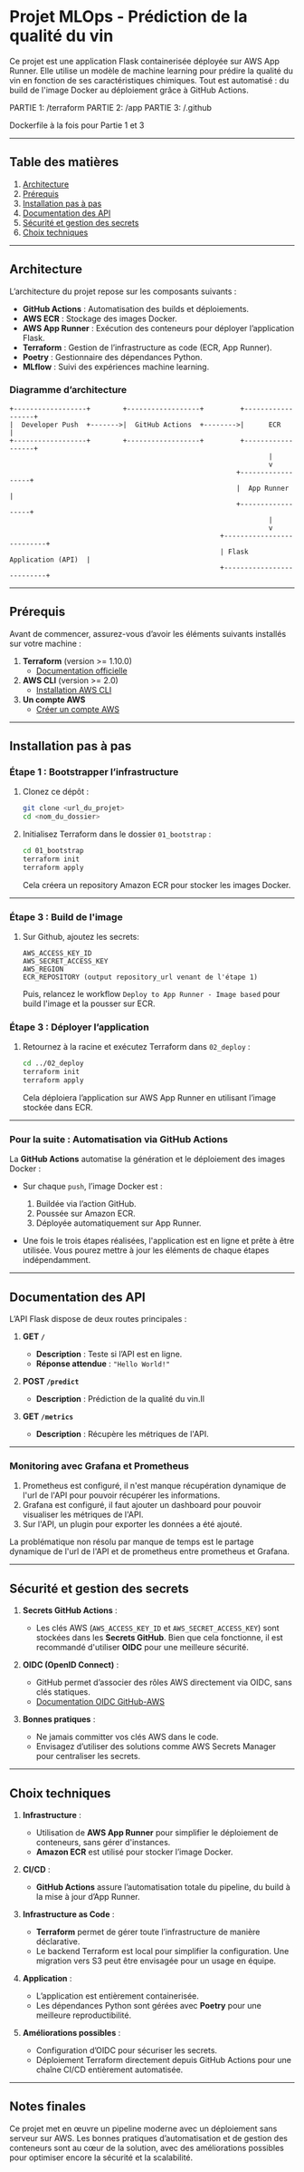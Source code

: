 # Projet MLOps - Prédiction de la qualité du vin

Ce projet est une application Flask containerisée déployée sur AWS App Runner. Elle utilise un modèle de machine learning pour prédire la qualité du vin en fonction de ses caractéristiques chimiques. Tout est automatisé : du build de l'image Docker au déploiement grâce à GitHub Actions.

PARTIE 1: /terraform
PARTIE 2: /app
PARTIE 3: /.github

Dockerfile à la fois pour Partie 1 et 3

---

## Table des matières

1. [Architecture](#architecture)
2. [Prérequis](#prérequis)
3. [Installation pas à pas](#installation-pas-à-pas)
4. [Documentation des API](#documentation-des-api)
5. [Sécurité et gestion des secrets](#sécurité-et-gestion-des-secrets)
6. [Choix techniques](#choix-techniques)

---

## Architecture

L’architecture du projet repose sur les composants suivants :

- **GitHub Actions** : Automatisation des builds et déploiements.
- **AWS ECR** : Stockage des images Docker.
- **AWS App Runner** : Exécution des conteneurs pour déployer l’application Flask.
- **Terraform** : Gestion de l’infrastructure as code (ECR, App Runner).
- **Poetry** : Gestionnaire des dépendances Python.
- **MLflow** : Suivi des expériences machine learning.

### Diagramme d’architecture

```plaintext
+------------------+        +------------------+         +------------------+
|  Developer Push  +------->|  GitHub Actions  +-------->|      ECR         |
+------------------+        +------------------+         +------------------+
                                                                |
                                                                v
                                                        +------------------+
                                                        |  App Runner      |
                                                        +------------------+
                                                                |
                                                                v
                                                    +--------------------------+
                                                    | Flask Application (API)  |
                                                    +--------------------------+
```

---

## Prérequis

Avant de commencer, assurez-vous d’avoir les éléments suivants installés sur votre machine :

1. **Terraform** (version >= 1.10.0)
    - [Documentation officielle](https://developer.hashicorp.com/terraform/downloads)
2. **AWS CLI** (version >= 2.0)
    - [Installation AWS CLI](https://docs.aws.amazon.com/cli/latest/userguide/getting-started-install.html)
3. **Un compte AWS**
    - [Créer un compte AWS](https://aws.amazon.com/)

---

## Installation pas à pas

### Étape 1 : Bootstrapper l’infrastructure

1. Clonez ce dépôt :
   ```bash
   git clone <url_du_projet>
   cd <nom_du_dossier>
   ```

2. Initialisez Terraform dans le dossier `01_bootstrap` :
   ```bash
   cd 01_bootstrap
   terraform init
   terraform apply
   ```
   Cela créera un repository Amazon ECR pour stocker les images Docker.

---

### Étape 3 : Build de l'image

1. Sur Github, ajoutez les secrets:
   ```
   AWS_ACCESS_KEY_ID
   AWS_SECRET_ACCESS_KEY
   AWS_REGION
   ECR_REPOSITORY (output repository_url venant de l'étape 1)
   ```
   
    Puis, relancez le workflow `Deploy to App Runner - Image based` pour build l'image et la pousser sur ECR.

### Étape 3 : Déployer l’application

1. Retournez à la racine et exécutez Terraform dans `02_deploy` :
   ```bash
   cd ../02_deploy
   terraform init
   terraform apply
   ```
   Cela déploiera l’application sur AWS App Runner en utilisant l’image stockée dans ECR.

---

### Pour la suite : Automatisation via GitHub Actions

La **GitHub Actions** automatise la génération et le déploiement des images Docker :

- Sur chaque `push`, l’image Docker est :
    1. Buildée via l’action GitHub.
    2. Poussée sur Amazon ECR.
    3. Déployée automatiquement sur App Runner.

- Une fois le trois étapes réalisées, l'application est en ligne et prête à être utilisée. Vous pourez mettre à jour les éléments de chaque étapes indépendamment.

---

## Documentation des API

L’API Flask dispose de deux routes principales :

1. **GET `/`**
    - **Description** : Teste si l’API est en ligne.
    - **Réponse attendue** : `"Hello World!"`

2. **POST `/predict`**
    - **Description** : Prédiction de la qualité du vin.Il

3. **GET `/metrics`**
    - **Description** : Récupère les métriques de l'API.

---

### Monitoring avec Grafana et Prometheus

1. Prometheus est configuré, il n'est manque récupération dynamique de l'url de l'API pour pouvoir récupérer les informations.
2. Grafana est configuré, il faut ajouter un dashboard pour pouvoir visualiser les métriques de l'API.
3. Sur l'API, un plugin pour exporter les données a été ajouté.

La problématique non résolu par manque de temps est le partage dynamique de l'url de l'API et de prometheus entre prometheus et Grafana.

---

## Sécurité et gestion des secrets

1. **Secrets GitHub Actions** :
    - Les clés AWS (`AWS_ACCESS_KEY_ID` et `AWS_SECRET_ACCESS_KEY`) sont stockées dans les **Secrets GitHub**. Bien que cela fonctionne, il est recommandé d'utiliser **OIDC** pour une meilleure sécurité.

2. **OIDC (OpenID Connect)** :
    - GitHub permet d’associer des rôles AWS directement via OIDC, sans clés statiques.
    - [Documentation OIDC GitHub-AWS](https://docs.github.com/en/actions/deployment/security-hardening-your-deployments/configuring-openid-connect-in-amazon-web-services)

3. **Bonnes pratiques** :
    - Ne jamais committer vos clés AWS dans le code.
    - Envisagez d’utiliser des solutions comme AWS Secrets Manager pour centraliser les secrets.

---

## Choix techniques

1. **Infrastructure** :
    - Utilisation de **AWS App Runner** pour simplifier le déploiement de conteneurs, sans gérer d'instances.
    - **Amazon ECR** est utilisé pour stocker l’image Docker.

2. **CI/CD** :
    - **GitHub Actions** assure l’automatisation totale du pipeline, du build à la mise à jour d’App Runner.

3. **Infrastructure as Code** :
    - **Terraform** permet de gérer toute l’infrastructure de manière déclarative.
    - Le backend Terraform est local pour simplifier la configuration. Une migration vers S3 peut être envisagée pour un usage en équipe.

4. **Application** :
    - L’application est entièrement containerisée.
    - Les dépendances Python sont gérées avec **Poetry** pour une meilleure reproductibilité.

5. **Améliorations possibles** :
    - Configuration d’OIDC pour sécuriser les secrets.
    - Déploiement Terraform directement depuis GitHub Actions pour une chaîne CI/CD entièrement automatisée.

---

## Notes finales

Ce projet met en œuvre un pipeline moderne avec un déploiement sans serveur sur AWS. Les bonnes pratiques d’automatisation et de gestion des conteneurs sont au cœur de la solution, avec des améliorations possibles pour optimiser encore la sécurité et la scalabilité.